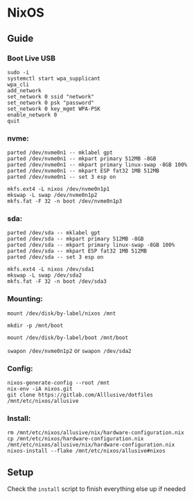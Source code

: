 # NixOS

## Guide

### Boot Live USB

```
sudo -i
systemctl start wpa_supplicant
wpa_cli
add_network
set_network 0 ssid "network"
set_network 0 psk "password"
set_network 0 key_mgmt WPA-PSK
enable_network 0
quit
```

### nvme:
```
parted /dev/nvme0n1 -- mklabel gpt
parted /dev/nvme0n1 -- mkpart primary 512MB -8GB
parted /dev/nvme0n1 -- mkpart primary linux-swap -8GB 100%
parted /dev/nvme0n1 -- mkpart ESP fat32 1MB 512MB
parted /dev/nvme0n1 -- set 3 esp on

mkfs.ext4 -L nixos /dev/nvme0n1p1
mkswap -L swap /dev/nvme0n1p2
mkfs.fat -F 32 -n boot /dev/nvme0n1p3
```

### sda:
```
parted /dev/sda -- mklabel gpt
parted /dev/sda -- mkpart primary 512MB -8GB
parted /dev/sda -- mkpart primary linux-swap -8GB 100%
parted /dev/sda -- mkpart ESP fat32 1MB 512MB
parted /dev/sda -- set 3 esp on

mkfs.ext4 -L nixos /dev/sda1
mkswap -L swap /dev/sda2
mkfs.fat -F 32 -n boot /dev/sda3
```

### Mounting:
```
mount /dev/disk/by-label/nixos /mnt

mkdir -p /mnt/boot

mount /dev/disk/by-label/boot /mnt/boot
```

`swapon /dev/nvme0n1p2`
or
`swapon /dev/sda2`

### Config:

```
nixos-generate-config --root /mnt
nix-env -iA nixos.git
git clone https://gitlab.com/Alllusive/dotfiles /mnt/etc/nixos/allusive
```

### Install:
```
rm /mnt/etc/nixos/allusive/nix/hardware-configuration.nix
cp /mnt/etc/nixos/hardware-configuration.nix /mnt/etc/nixos/allusive/nix/hardware-configuration.nix
nixos-install --flake /mnt/etc/nixos/allusive#nixos
```

## Setup

Check the `install` script to finish everything else up if needed
